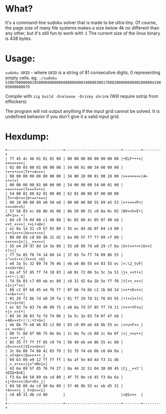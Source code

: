 # What?
It's a command-line sudoku solver that is made to be ultra tiny. Of course, the page size of many file systems makes a size below 4k no different than any other, but it's still fun to work with :)
The current size of the linux binary is 438 bytes.

# Usage:
`sudoku GRID` - where `GRID` is a string of 81 consecutive digits, 0 representing empty cells.
eg. `./sudoku 530070000600195000098000060800060003400803001700020006060000280000419005000080079`

Compile with `zig build -Drelease -Drisky shrink`
(Will require sstrip from elfkickers)

The program will not output anything if the input grid cannot be solved. It is undefined behavior if you don't give it a valid input grid.

# Hexdump:
```
+-------------------------+-------------------------+--------+--------+
| 7f 45 4c 46 01 01 01 00 | 00 00 00 00 00 00 00 00 |•ELF•••⋄|⋄⋄⋄⋄⋄⋄⋄⋄|
| 02 00 03 00 01 00 00 00 | 54 00 01 00 34 00 00 00 |•⋄•⋄•⋄⋄⋄|T⋄•⋄4⋄⋄⋄|
| 00 00 00 00 00 00 00 00 | 34 00 20 00 01 00 28 00 |⋄⋄⋄⋄⋄⋄⋄⋄|4⋄ ⋄•⋄(⋄|
| 00 00 00 00 01 00 00 00 | 54 00 00 00 54 00 01 00 |⋄⋄⋄⋄•⋄⋄⋄|T⋄⋄⋄T⋄•⋄|
| 54 00 01 00 62 01 00 00 | 62 01 00 00 07 00 00 00 |T⋄•⋄b•⋄⋄|b•⋄⋄•⋄⋄⋄|
| 00 10 00 00 89 e0 50 e8 | 00 00 00 00 55 89 e5 53 |⋄•⋄⋄××P×|⋄⋄⋄⋄U××S|
| 57 56 83 ec 68 8b 45 08 | 8b 50 08 31 c0 8a 0c 02 |WV××h×E•|×P•1××_•|
| 84 c9 74 0d 80 c1 d0 88 | 0c 02 88 4c 05 8f 40 eb |××t_××××|_•×L•×@×|
| ec 8a 1a 31 c9 b7 03 89 | 55 ec 84 db 0f 84 cd 00 |××•1××•×|U×××•××⋄|
| 00 00 89 c8 89 d6 31 d2 | 6a 09 5f f7 f7 89 cf 89 |⋄⋄××××1×|j__×××××|
| 55 e4 29 d7 8d 14 3e 89 | 55 e8 89 7d e0 29 cf 6a |U×)××•>×|U××}×)×j|
| f7 5e 85 f6 74 14 8d 14 | 37 83 fa f7 74 09 8b 55 |×^××t•×•|7×××t_×U|
| e8 3a 5c 32 09 74 76 46 | eb e8 8b 55 e4 03 55 ec |×:\2_tvF|×××U×•U×|
| 6a af 5f 85 ff 74 10 83 | e8 01 72 06 3a 5c 3a 51 |j×_××t•×|×•r•:\:Q|
| 74 5b 83 c7 09 eb ec 89 | c8 31 d2 6a 1b 5e f7 f6 |t[××_×××|×1×j•^××|
| 89 c2 0f b6 45 e4 f6 f7 | 0f b6 f4 6b c2 1b 8d 14 |××•×E×××|•××k×•×•|
| 01 29 f2 8b 7d e0 29 fa | 01 f7 29 f8 31 f6 03 55 |•)××}×)×|•×)×1×•U|
| ec 83 fe 03 74 46 89 75 | e8 6a fd 5f 85 ff 74 11 |×××•tF×u|×j×_××t•|
| 8d 34 38 83 fe fd 74 06 | 3a 5c 3a 03 74 0f 47 eb |×48×××t•|:\:•t•G×|
| eb 8b 75 e8 46 83 c2 09 | 83 c0 09 eb d4 8b 55 ec |××u×F××_|××_×××U×|
| 80 7c 0d 8f 00 75 0e 8a | 1c 0a fe cb 88 1c 0a 0f |×|_×⋄u•×|•_×××•_•|
| 85 35 ff ff ff 85 c9 74 | 56 49 eb e4 8b 55 ec 80 |×5×××××t|VI×××U××|
| 3c 0a 00 74 08 41 83 f9 | 51 75 f4 eb 0b c6 04 0a |<_⋄t•A××|Qu××•×•_|
| 09 b3 09 e9 12 ff ff ff | 6a af 5e 8d 4d f3 31 db |_×_×•×××|j×^×M×1×|
| 43 6a 09 5f 85 f6 74 27 | 8a 44 32 51 04 30 88 45 |Cj__××t'|×D2Q•0×E|
| f3 6a 04 58 89 da cd 80 | 4f 75 0e c6 45 f3 0a 6a |×j•X××××|Ou•×E×_j|
| 04 58 89 da cd 80 6a 09 | 5f 46 8b 55 ec eb d5 31 |•X××××j_|_F×U×××1|
| c0 40 31 db cd 80       |                         |×@1×××  |        |
+-------------------------+-------------------------+--------+--------+
```
